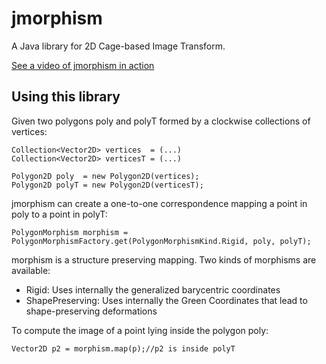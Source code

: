 jmorphism
=======================

A Java library for  2D Cage-based Image Transform.

[See a video of  jmorphism in action](http://www.youtube.com/watch?v=eMu-ePsIh8I)


Using this library
------------------

Given two polygons poly and polyT formed by a clockwise collections of vertices:

    Collection<Vector2D> vertices  = (...)
    Collection<Vector2D> verticesT = (...) 

    Polygon2D poly  = new Polygon2D(vertices);
    Polygon2D polyT = new Polygon2D(verticesT);

jmorphism can create a one-to-one correspondence mapping a point in poly to a point in polyT:

    PolygonMorphism morphism = PolygonMorphismFactory.get(PolygonMorphismKind.Rigid, poly, polyT);

morphism is a structure preserving mapping. Two kinds of morphisms are available:

* Rigid: Uses internally the generalized barycentric coordinates
* ShapePreserving: Uses internally the Green Coordinates that lead to shape-preserving deformations

To compute the image of a point lying inside the polygon poly:

    Vector2D p2 = morphism.map(p);//p2 is inside polyT

